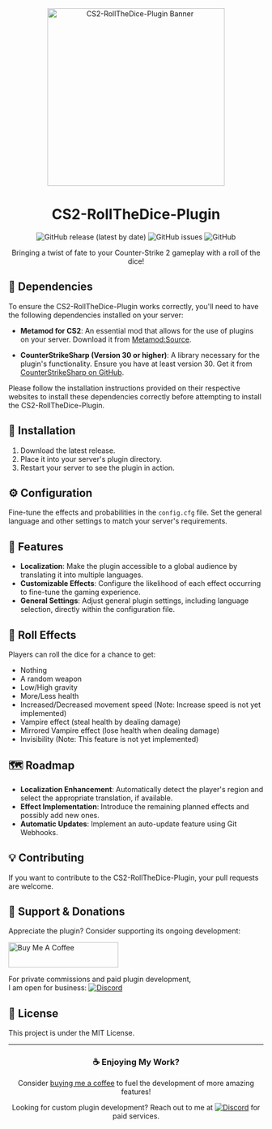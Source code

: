 <div align="center">

<div align="center">
  <img src="https://github.com/Quantor97/CS2-RollTheDice-Plugin/assets/45876155/2a70a2c2-ce09-4356-87cf-7216a666fc98" alt="CS2-RollTheDice-Plugin Banner" height=350px" width="350px">
</div>


# CS2-RollTheDice-Plugin

![GitHub release (latest by date)](https://img.shields.io/github/v/release/Quantor97/CS2-RollTheDice-Plugin)
![GitHub issues](https://img.shields.io/github/issues/Quantor97/CS2-RollTheDice-Plugin)
![GitHub](https://img.shields.io/github/license/Quantor97/CS2-RollTheDice-Plugin)


Bringing a twist of fate to your Counter-Strike 2 gameplay with a roll of the dice!

</div>

## 🔗 Dependencies

To ensure the CS2-RollTheDice-Plugin works correctly, you'll need to have the following dependencies installed on your server:

- **Metamod for CS2**: An essential mod that allows for the use of plugins on your server. Download it from [Metamod:Source](https://www.sourcemm.net/downloads.php/?branch=master).

- **CounterStrikeSharp (Version 30 or higher)**: A library necessary for the plugin's functionality. Ensure you have at least version 30. Get it from [CounterStrikeSharp on GitHub](https://github.com/roflmuffin/CounterStrikeSharp).

Please follow the installation instructions provided on their respective websites to install these dependencies correctly before attempting to install the CS2-RollTheDice-Plugin.

## 🚀 Installation

1. Download the latest release.
2. Place it into your server's plugin directory.
3. Restart your server to see the plugin in action.

## ⚙️ Configuration

Fine-tune the effects and probabilities in the `config.cfg` file. Set the general language and other settings to match your server's requirements.

## 🌟 Features

- **Localization**: Make the plugin accessible to a global audience by translating it into multiple languages.
- **Customizable Effects**: Configure the likelihood of each effect occurring to fine-tune the gaming experience.
- **General Settings**: Adjust general plugin settings, including language selection, directly within the configuration file.

## 🎲 Roll Effects

Players can roll the dice for a chance to get:

- Nothing
- A random weapon
- Low/High gravity
- More/Less health
- Increased/Decreased movement speed (Note: Increase speed is not yet implemented)
- Vampire effect (steal health by dealing damage)
- Mirrored Vampire effect (lose health when dealing damage)
- Invisibility (Note: This feature is not yet implemented)

## 🗺️ Roadmap

- **Localization Enhancement**: Automatically detect the player's region and select the appropriate translation, if available.
- **Effect Implementation**: Introduce the remaining planned effects and possibly add new ones.
- **Automatic Updates**: Implement an auto-update feature using Git Webhooks.

## 💡 Contributing

If you want to contribute to the CS2-RollTheDice-Plugin, your pull requests are welcome.

## 🙌 Support & Donations

Appreciate the plugin? Consider supporting its ongoing development:


  <a href="https://www.buymeacoffee.com/quantor97">
    <img src="https://cdn.buymeacoffee.com/buttons/default-orange.png" alt="Buy Me A Coffee" style="height: 50px !important;width: 217px !important;" >
  </a>

For private commissions and paid plugin development, \
I am open for business: [![Discord](https://img.shields.io/badge/Discord-preach9655-%237289DA.svg?style=flat-square&logo=discord&logoColor=white)](discord://-/users/preach9655)

## 📜 License

This project is under the MIT License.

---

<div align="center">

### ☕ Enjoying My Work?

Consider [buying me a coffee](https://www.buymeacoffee.com/quantor97) to fuel the development of more amazing features!

Looking for custom plugin development? Reach out to me at [![Discord](https://img.shields.io/badge/Discord-preach9655-%237289DA.svg?style=flat-square&logo=discord&logoColor=white)](discord://-/users/preach9655) for paid services.

</div>
